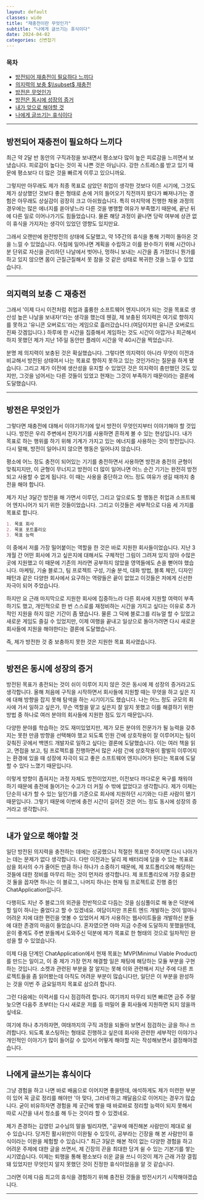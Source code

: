```yaml
---
layout: default
classes: wide
title: "재충전이란 무엇인가"
subtitle: "나에게 글쓰기는 휴식이다"
date: 2024-04-02
categories: 신변잡기
---
```


### 목차

- [방전되어 재충전이 필요하다 느끼다](#방전되어-재충전이-필요하다-느끼다)
- [의지력의 보충 $\\subset$ 재충전](#의지력의-보충-subset-재충전)
- [방전은 무엇인가](#방전은-무엇인가)
- [방전은 동시에 성장의 증거](#방전은-동시에-성장의-증거)
- [내가 앞으로 해야할 것](#내가-앞으로-해야할-것)
- [나에게 글쓰기는 휴식이다](#나에게-글쓰기는-휴식이다)

---

## 방전되어 재충전이 필요하다 느끼다

최근 약 2달 반 동안의 구직과정을 보내면서 평소보다 많이 높은 피로감을 느끼면서 보냈습니다. 피로감이 높다는 것이 꼭 나쁜 것은 아닙니다. 강한 스트레스를 받고 있기 때문에 평소보다 더 많은 것을 빠르게 이루고 있으니까요.

그렇지만 아무래도 제가 최종 목표로 삼았던 취업이 생각한 것보다 이른 시기에, 그것도 제가 상상했던 것보다 좋은 형태로 손에 거의 들어오기 직전까지 왔다가 빠져나가는 경험은 아무래도 상실감이 굉장히 크고 아쉬웠습니다. 특히 마지막에 진행한 채용 과정의 경우에는 많은 에너지를 쏟아넣느라 다른 것을 병행할 여유가 부족했기 때문에, 끝난 뒤에 다른 일로 이어나가기도 힘들었습니다. 물론 해당 과정이 끝나면 당락 여부에 상관 없이 휴식을 가지자는 생각이 있었던 영향도 있지만요.

그래서 오랜만에 완전방전의 상태에 도달했고, 약 1주간의 휴식을 통해 기력이 돌아온 것을 느낄 수 있었습니다. 아침에 일어나면 계획을 수립하고 이를 완수하기 위해 시간이나 분 단위로 자신을 관리하던 나날에서 벗어나, 멍하니 보내는 시간을 좀 가졌더니 뭔가를 하고 있지 않으면 몸이 근질근질해서 못 참을 것 같은 상태로 복귀한 것을 느낄 수 있었습니다.

---

## 의지력의 보충 $\subset$ 재충전

그래서 '이제 다시 이전처럼 취업과 훌륭한 소프트웨어 엔지니어가 되는 것을 목표로 생산성 높은 나날을 보내자!'라는 생각을 했는데 웬걸, 제 보충된 의지력은 여기로 향하지를 못하고 '유니콘 오버로드'라는 게임으로 흘러갔습니다.(여담이지만 유니콘 오버로드 진짜 갓겜입니다.) 하루에 한 시간을 집중해서 게임하는 것도 시간이 아깝거나 피곤해서 하지 못했던 제가 지난 1주일 동안만 플레이 시간을 약 40시간을 찍었습니다.

분명 제 의지력이 보충된 것은 확실했습니다. 그렇다면 의지력이 아니라 무엇이 이전과 비교해서 방전된 상태여서 나는 목표로 향하지 못하고 있는 것인가라는 질문을 하게 됐습니다. 그리고 제가 이전에 생산성을 유지할 수 있었던 것은 의지력이 충만했던 것도 있지만, 그것을 넘어서는 다른 것들이 있었고 현재는 그것이 부족하기 때문이라는 결론에 도달했습니다.

---

## 방전은 무엇인가

그렇다면 재충전에 대해서 이야기하기에 앞서 방전이 무엇인지부터 이야기해야 할 것입니다. 방전은 우리 주변에서 전자기기를 사용하면 흔하게 볼 수 있는 현상입니다. 내가 목표로 하는 행위를 하기 위해 기계가 가지고 있는 에너지를 사용하는 것이 방전입니다. 다시 말해, 방전이 일어나지 않으면 행동은 일어나지 않습니다.

평소에 어느 정도 충전이 되어있는 기기를 충전하면서 사용하면 방전과 충전의 균형이 맞춰지지만, 이 균형이 무너지고 방전이 더 많이 일어나면 어느 순간 기기는 완전히 방전되고 사용할 수 없게 됩니다. 이 때는 사용을 중단하고 어느 정도 여유가 생길 때까지 충전을 해야 합니다.

제가 지난 3달간 방전을 해 가면서 이루던, 그리고 앞으로도 할 행동은 취업과 소프트웨어 엔지니어가 되기 위한 것들이었습니다. 그리고 이것들은 세부적으로 다음 세 가지를 목표로 합니다.

```md
1. 목표 회사
2. 목표 포트폴리오
3. 목표 능력
```

이 중에서 저를 가장 밀어붙이는 역할을 한 것은 바로 지원한 회사들이었습니다. 지난 3개월 간 어떤 회사에 가고 싶은지에 대해서도 구체적인 그림이 그려져 있지 않아 수많은 곳에 지원했고 이 때문에 기존의 저라면 공부하지 않았을 영역들에도 손을 뻗어야 했습니다. 마케팅, 기술 블로그, 팀 프로젝트 구성, 기술 분석, 대화 방법, 블록 체인, 디자인 패턴과 같은 다양한 회사에서 요구하는 역량들은 끝이 없었고 이것들은 저에게 신선한 자극이 되어 주었습니다.

하지만 요 근래 마지막으로 지원한 회사에 집중하느라 다른 회사에 지원할 여력이 부족하기도 했고, 개인적으로 한 번 스스로를 재정비하는 시간을 가지고 싶다는 이유로 추가적인 지원을 하지 않은 기간이 좀 됐습니다. 물론 그 덕에 블로그를 리뉴얼 할 수 있었고 새로운 게임도 즐길 수 있었지만, 이제 여행을 끝내고 일상으로 돌아가려면 다시 새로운 회사들에 지원을 해야한다는 결론에 도달했습니다.

즉, 제가 방전한 것 중 보충하지 못한 것은 지원한 목표 회사였습니다.

---

## 방전은 동시에 성장의 증거

방전된 목표가 충전되는 것이 쉬이 이루어 지지 않은 것은 동시에 제 성장의 증거라고도 생각합니다. 올해 처음에 구직을 시작하면서 회사들에 지원할 때는 무엇을 하고 싶은 지에 대해 방향을 잡지 못해 탐색을 하는 시기이기도 했습니다. 나는 어느 정도 규모의 회사에 가서 일하고 싶은가, 무슨 역할을 맡고 싶은지 잘 알지 못했고 이를 해결하기 위한 방법 중 하나로 여러 분야의 회사들에 지원한 점도 있기 때문입니다.

다양한 분야를 학습하는 것도 재미있었지만, 제가 모든 분야의 전문가가 될 능력을 갖추지는 못한 만큼 방향을 선택해야 했고 되도록 인원 간에 상호작용이 잘 이루어지는 팀이 갖춰진 곳에서 백엔드 개발자로 일하고 싶다는 결론에 도달했습니다. 이는 여러 책을 읽고, 면접을 보고, 팀 프로젝트를 진행하면서 많은 사람 간에 상호작용이 활발히 이루어지는 환경에 있을 때 성장에 자극이 되고 좋은 소프트웨어 엔지니어가 된다는 목표에 도달할 수 있다 느꼈기 때문입니다.

이렇게 방향이 좁혀지는 과정 자체도 방전이었지만, 이전보다 까다로운 욕구를 채워야 하기 때문에 충전에 들어가는 수고가 더 커질 수 밖에 없었다고 생각합니다. 제가 이제는 단순히 내가 할 수 있는 일인가를 기준으로 회사에 지원하던 시기와는 다른 사람이 됐기 때문입니다. 그렇기 때문에 이번에 충전 시간이 길어진 것은 어느 정도 동시에 성장의 증거라고 생각합니다.

---

## 내가 앞으로 해야할 것

일단 방전된 의지력을 충전하는 데에는 성공했으니 적절한 목표만 주어지면 다시 나아가는 데는 문제가 없다 생각합니다. 다만 이전과는 달리 제 배터리에 담을 수 있는 목표로 삼을 회사의 수가 줄어든 만큼 하나 하나가 소중하기 때문에, 제 포트폴리오에 해당하는 것들에 대한 정비를 마무리 하는 것이 먼저라 생각합니다. 제 포트폴리오에 가장 중요한 것 둘을 꼽자면 하나는 이 블로그, 나머지 하나는 현재 팀 프로젝트로 진행 중인 ChatApplication입니다.

다행히도 지난 주 블로그의 외관을 전반적으로 다듬는 것을 심심풀이로 해 놓은 덕분에 할 일이 하나는 줄었다고 할 수 있겠네요. 여담이지만 프론트 엔드 개발하는 것이 얼마나 어려운 지에 대한 편린을 엿볼 수 있었어서 제가 사용하는 웹사이트들을 개발하신 분들에 대한 존경의 마음이 들었습니다. 혼자였으면 아마 지금 수준에 도달하지 못했을텐데, 운이 좋게도 주변 분들께서 도와주신 덕분에 제가 목표로 한 형태의 것으로 일차적인 완성을 할 수 있었습니다.

이제 다음 단계인 ChatApplication에서 현재 목표는 MVP(Minimul Viable Product)를 만드는 일이고, 이 중 제가 가장 먼저 해결할 일은 채팅에 해당하는 모듈 부분을 구현하는 것입니다. 소켓과 관련된 부분을 잘 알지는 못해 이와 관련해서 지난 주에 다른 프로젝트들을 좀 읽어봤는데 아직도 어려운 부분이 많습니다만, 일단은 이 부분을 완성하는 것을 이번 주 금요일까지 목표로 삼으려 합니다.

그런 다음에는 이력서를 다시 점검하려 합니다. 여기까지 마무리 되면 빠르면 금주 주말 늦으면 다음주 초부터는 다시 새로운 저를 등 떠밀어 줄 회사들에 지원하면 되지 않을까 싶네요.

여기에 하나 추가하자면, 여태까지의 구직 과정을 되돌아 보면서 점검하는 글을 하나 쓰려합니다. 되도록 포스팅하는 형태로 진행하고 싶은데 회사와 관련한 세부적인 이야기나 개인적인 이야기가 많이 들어갈 수 있어서 어떻게 해야할 지는 작성해보면서 결정해야겠습니다.

---

## 나에게 글쓰기는 휴식이다

그냥 경험을 하고 나면 바로 배움으로 이어지면 좋을텐데, 애석하게도 제가 미련한 부분이 있어 꼭 글로 정리를 해야만 '아 맞다, 그러네'하고 깨달음으로 이어지는 경우가 많습니다. 굳이 비유하자면 경험을 제 곳간에 쌓을 때 바로바로 정리할 능력이 되지 못해서 따로 시간을 내서 청소를 해 두는 것이라 할 수 있겠네요.

제가 존경하는 김영민 교수님의 말을 빌리자면, "공부에 매진해본 사람만이 제대로 쉴 수 있습니다. 당겨진 활시위만이 이완될 수 있듯이, 공부라는 긴장을 해 본 사람만이 휴식이라는 이완을 체험할 수 있습니다." 최근 3달은 해본 적이 없는 다양한 경험을 하고 어려운 주제에 대한 글을 쓰면서, 제 긴장의 끈을 최대한 당겨 쉴 수 있는 기본기를 쌓는 시기였습니다. 이제는 퇴행을 통해 평소보다 쉬운 글을 쓰니 이것이 제가 근래 가장 결핍돼 있었지만 무엇인지 알지 못했던 것이 진정한 휴식이었음을 알 것 같습니다.

그러면 이제 다음 최고의 휴식을 경험하기 위해 충전된 것들을 방전시키기 시작해야겠습니다.

---
